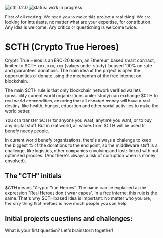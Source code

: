 ![cth 0.2.0](https://img.shields.io/badge/cth-0.2.0-green)
![status: work in progress](https://img.shields.io/badge/status-work%20in%20progress-blue)

First of all reading: We need you to make this project a real thing! We are looking for intusiasts, no matter what are your expertise, for contribution. Any idea is welcome. Any critics or questioning is welcome twice.
# $CTH (Crypto True Heroes)
Crypto True Heros is an ERC-20 token, an Ethereum based smart contract, limited to $CTH xxx, xxx, xxx (values under study) focused 100% on safe and guaranteed donations. The main idea of the project is open the opportunities of donate using the mechanism of the free internet on blockchain.

The main $CTH rule is that only blockchain network verified wallets (possibility current world organizations under study) can exchange $CTH to real world commodities, ensuring that all donated money will have a real destiny, like health, hunger, education and other social activities to make the world better.

You can transfer $CTH for anyone you want, anytime you want, or to buy any digital stuff. But in real world, all values from $CTH will be used to benefy needy people.

In current world benefy organizations, there's always a chalenge to keep the biggest % of the donations to the end point, so the middleware stuff is a challenge, like logistics, other companies envolving and losts linked with not optimized procces. (And there's always a risk of corruption when is money envolved).

## The "CTH" initials 
$CTH means "Crypto True Heroes". The name can be explained at the expression "Real Heroes don't wear capes". In a free internet this rule is the same. That's why $CTH based idea is important: No matter who you are, the only thing that metters is how much people you can help.

## Initial projects questions and challenges:
What is your first question? Let's brainstorm together!